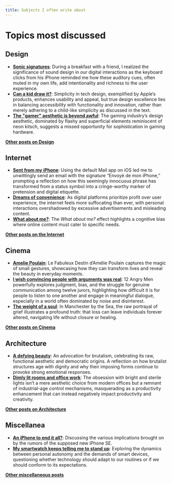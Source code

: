 ```yaml
---
title: Subjects I often write about
---
```

# Topics most discussed

## Design
- **[Sonic signatures](asonicsignature)**: During a breakfast with a friend, I realized the significance of sound design in our digital interactions as the keyboard clicks from his iPhone reminded me how these auditory cues, often muted in my own life, add intentionality and richness to the user experience.
- **[Can a kid draw it?](canakiddrawit)**: Simplicity in tech design, exemplified by Apple’s products, enhances usability and appeal, but true design excellence lies in balancing accessibility with functionality and innovation, rather than merely adhering to a child-like simplicity as discussed in the text.
- **[The "gamer" aesthetic is beyond awful](gamer)**: The gaming industry’s design aesthetic, dominated by flashy and superficial elements reminiscent of neon kitsch, suggests a missed opportunity for sophistication in gaming hardware.

**[Other posts on Design](tags/design)**

## Internet
- **[Sent from my iPhone](sentmyfromiphone)**: Using the default Mail app on iOS led me to unwittingly send an email with the signature “Envoyé de mon iPhone,” prompting a reflection on how this seemingly innocuous phrase has transformed from a status symbol into a cringe-worthy marker of pretension and digital etiquette.
- **[Dreams of convenience](dreamsofconvenience)**: As digital platforms prioritize profit over user experience, the internet feels more suffocating than ever, with personal interactions overshadowed by excessive advertisements and misleading content.
- **[What about me?](whataboutme)**: The <i>What about me?</i> effect highlights a cognitive bias where online content must cater to specific needs.

**[Other posts on the Internet](tags/internet)**

## Cinema
- **[Amelie Poulain](amelie)**: Le Fabuleux Destin d’Amélie Poulain captures the magic of small gestures, showcasing how they can transform lives and reveal the beauty in everyday moments.
- **[I wish convincing people with arguments was real](arguments)**: 12 Angry Men powerfully explores judgment, bias, and the struggle for genuine communication among twelve jurors, highlighting how difficult it is for people to listen to one another and engage in meaningful dialogue, especially in a world often dominated by noise and disinterest.
- **[The weight of a soul](manchester)**: In Manchester by the Sea, the raw portrayal of grief illustrates a profound truth: that loss can leave individuals forever altered, navigating life without closure or healing.

**[Other posts on Cinema](tags/cinema)**

## Architecture
- **[A defying beauty](brutalism)**: An advocation for brutalism, celebrating its raw, functional aesthetic and democratic origins. A reflection on how brutalist structures age with dignity and why their imposing forms continue to provoke strong emotional responses.
- **[Dimly lit rooms and office work](officelights)**: The obsession with bright and sterile lights isn’t a mere aesthetic choice from modern offices but a remnant of industrial-age control mechanisms, masquerading as a productivity enhancement that can instead negatively impact productivity and creativity.

**[Other posts on Architecture](tags/architecture)**


## Miscellanea
- **[An iPhone to end it all?](newiphonese)**: Discussing the various implications brought on by the rumors of the supposed new iPhone SE.
- **[My smartwatch keeps telling me to stand up](smartwatch)**: Exploring the dynamics between personal autonomy and the demands of smart devices, questioning whether technology should adapt to our routines or if we should conform to its expectations.

**[Other miscellaneous posts](tags/others)**
